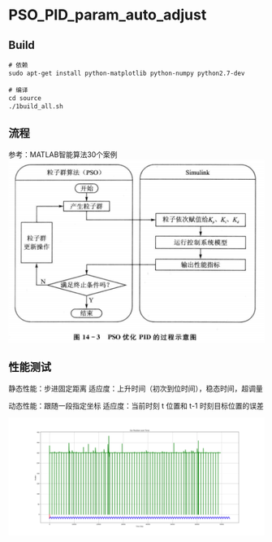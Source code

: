 # PSO_PID_param_auto_adjust

## Build
```shell
# 依赖
sudo apt-get install python-matplotlib python-numpy python2.7-dev

# 编译
cd source
./1build_all.sh
```


## 流程
参考：MATLAB智能算法30个案例
![](./picture/22.png)




## 性能测试
静态性能：步进固定距离
适应度：上升时间（初次到位时间），稳态时间，超调量

动态性能：跟随一段指定坐标
适应度：当前时刻 t 位置和 t-1 时刻目标位置的误差

![](./picture/33.png)

